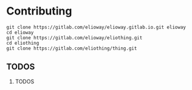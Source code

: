 # Contributing

```shell
git clone https://gitlab.com/elioway/elioway.gitlab.io.git elioway
cd elioway
git clone https://gitlab.com/elioway/eliothing.git
cd eliothing
git clone https://gitlab.com/eliothing/thing.git
```

## TODOS

1. TODOS
